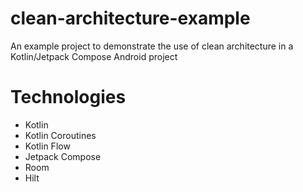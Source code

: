 # clean-architecture-example
 An example project to demonstrate the use of clean architecture in a Kotlin/Jetpack Compose Android project

# Technologies
- Kotlin
- Kotlin Coroutines
- Kotlin Flow
- Jetpack Compose
- Room
- Hilt

